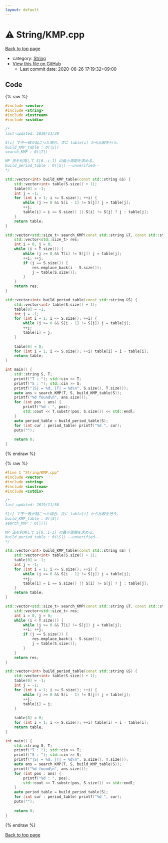 ```yaml
---
layout: default
---
```


<!-- mathjax config similar to math.stackexchange -->
<script type="text/javascript" async
  src="https://cdnjs.cloudflare.com/ajax/libs/mathjax/2.7.5/MathJax.js?config=TeX-MML-AM_CHTML">
</script>
<script type="text/x-mathjax-config">
  MathJax.Hub.Config({
    TeX: { equationNumbers: { autoNumber: "AMS" }},
    tex2jax: {
      inlineMath: [ ['$','$'] ],
      processEscapes: true
    },
    "HTML-CSS": { matchFontHeight: false },
    displayAlign: "left",
    displayIndent: "2em"
  });
</script>

<script type="text/javascript" src="https://cdnjs.cloudflare.com/ajax/libs/jquery/3.4.1/jquery.min.js"></script>
<script src="https://cdn.jsdelivr.net/npm/jquery-balloon-js@1.1.2/jquery.balloon.min.js" integrity="sha256-ZEYs9VrgAeNuPvs15E39OsyOJaIkXEEt10fzxJ20+2I=" crossorigin="anonymous"></script>
<script type="text/javascript" src="../../assets/js/copy-button.js"></script>
<link rel="stylesheet" href="../../assets/css/copy-button.css" />


# :warning: String/KMP.cpp

<a href="../../index.html">Back to top page</a>

* category: <a href="../../index.html#27118326006d3829667a400ad23d5d98">String</a>
* <a href="{{ site.github.repository_url }}/blob/master/String/KMP.cpp">View this file on GitHub</a>
    - Last commit date: 2020-06-26 17:19:32+09:00




## Code

<a id="unbundled"></a>
{% raw %}
```cpp
#include <vector>
#include <string>
#include <iostream>
#include <cstdio>

/*
last-updated: 2019/11/30

S[i] で不一致が起こった場合、次に table[i] から比較を行う。
build_KMP_table : Θ(|S|)
search_KMP : Θ(|T|)

MP 法を利用して S[0..i-1] の最小周期を求める。
build_period_table : Θ(|S|) --unverified--
*/

std::vector<int> build_KMP_table(const std::string &S) {
	std::vector<int> table(S.size() + 1);
	table[0] = -1;
	int j = -1;
	for (int i = 1; i <= S.size(); ++i) {
		while (j >= 0 && S[i - 1] != S[j]) j = table[j];
		++j;
		table[i] = i == S.size() || S[i] != S[j] ? j : table[j];
	}
	return table;
}

std::vector<std::size_t> search_KMP(const std::string &T, const std::string &S, const std::vector<int> &table) {
	std::vector<std::size_t> res;
	int i = 0, j = 0;
	while (i < T.size()) {
		while (j >= 0 && T[i] != S[j]) j = table[j];
		++i; ++j;
		if (j == S.size()) {
			res.emplace_back(i - S.size());
			j = table[S.size()];
		}
	}
	return res;
}

std::vector<int> build_period_table(const std::string &S) {
	std::vector<int> table(S.size() + 1);
	table[0] = -1;
	int j = -1;
	for (int i = 1; i <= S.size(); ++i) {
		while (j >= 0 && S[i - 1] != S[j]) j = table[j];
		++j;
		table[i] = j;
	}
	
	table[0] = 0;
	for (int i = 1; i <= S.size(); ++i) table[i] = i - table[i];
	return table;
}

int main() {
	std::string S, T;
	printf("T : "); std::cin >> T;
	printf("S : "); std::cin >> S;
	printf("|S| = %d, |T| = %d\n", S.size(), T.size());
	auto ans = search_KMP(T, S, build_KMP_table(S));
	printf("%d found\n", ans.size());
	for (int pos : ans) {
		printf("%d : ", pos);
		std::cout << T.substr(pos, S.size()) << std::endl;
	}
	auto period_table = build_period_table(S);
	for (int cur : period_table) printf("%d ", cur);
	puts("");
	
	return 0;
}

```
{% endraw %}

<a id="bundled"></a>
{% raw %}
```cpp
#line 1 "String/KMP.cpp"
#include <vector>
#include <string>
#include <iostream>
#include <cstdio>

/*
last-updated: 2019/11/30

S[i] で不一致が起こった場合、次に table[i] から比較を行う。
build_KMP_table : Θ(|S|)
search_KMP : Θ(|T|)

MP 法を利用して S[0..i-1] の最小周期を求める。
build_period_table : Θ(|S|) --unverified--
*/

std::vector<int> build_KMP_table(const std::string &S) {
	std::vector<int> table(S.size() + 1);
	table[0] = -1;
	int j = -1;
	for (int i = 1; i <= S.size(); ++i) {
		while (j >= 0 && S[i - 1] != S[j]) j = table[j];
		++j;
		table[i] = i == S.size() || S[i] != S[j] ? j : table[j];
	}
	return table;
}

std::vector<std::size_t> search_KMP(const std::string &T, const std::string &S, const std::vector<int> &table) {
	std::vector<std::size_t> res;
	int i = 0, j = 0;
	while (i < T.size()) {
		while (j >= 0 && T[i] != S[j]) j = table[j];
		++i; ++j;
		if (j == S.size()) {
			res.emplace_back(i - S.size());
			j = table[S.size()];
		}
	}
	return res;
}

std::vector<int> build_period_table(const std::string &S) {
	std::vector<int> table(S.size() + 1);
	table[0] = -1;
	int j = -1;
	for (int i = 1; i <= S.size(); ++i) {
		while (j >= 0 && S[i - 1] != S[j]) j = table[j];
		++j;
		table[i] = j;
	}
	
	table[0] = 0;
	for (int i = 1; i <= S.size(); ++i) table[i] = i - table[i];
	return table;
}

int main() {
	std::string S, T;
	printf("T : "); std::cin >> T;
	printf("S : "); std::cin >> S;
	printf("|S| = %d, |T| = %d\n", S.size(), T.size());
	auto ans = search_KMP(T, S, build_KMP_table(S));
	printf("%d found\n", ans.size());
	for (int pos : ans) {
		printf("%d : ", pos);
		std::cout << T.substr(pos, S.size()) << std::endl;
	}
	auto period_table = build_period_table(S);
	for (int cur : period_table) printf("%d ", cur);
	puts("");
	
	return 0;
}

```
{% endraw %}

<a href="../../index.html">Back to top page</a>

